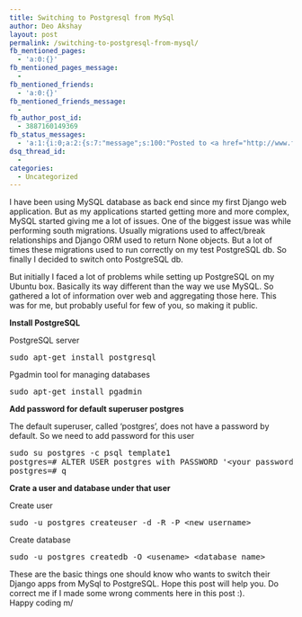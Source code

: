```yaml
---
title: Switching to Postgresql from MySql
author: Deo Akshay
layout: post
permalink: /switching-to-postgresql-from-mysql/
fb_mentioned_pages:
  - 'a:0:{}'
fb_mentioned_pages_message:
  - 
fb_mentioned_friends:
  - 'a:0:{}'
fb_mentioned_friends_message:
  - 
fb_author_post_id:
  - 3887160149369
fb_status_messages:
  - 'a:1:{i:0;a:2:{s:7:"message";s:100:"Posted to <a href="http://www.facebook.com/3887160149369" target="_blank">your Facebook Timeline</a>";s:5:"error";s:0:"";}}'
dsq_thread_id:
  - 
categories:
  - Uncategorized
---
```

I have been using MySQL database as back end since my first Django web application. But as my applications started getting more and more complex, MySQL started giving me a lot of issues. One of the biggest issue was while performing south migrations. Usually migrations used to affect/break relationships and Django ORM used to return None objects. But a lot of times these migrations used to run correctly on my test PostgreSQL db. So finally I decided to switch onto PostgreSQL db.

But initially I faced a lot of problems while setting up PostgreSQL on my Ubuntu box. Basically its way different than the way we use MySQL. So gathered a lot of information over web and aggregating those here. This was for me, but probably useful for few of you, so making it public.

**Install PostgreSQL**

PostgreSQL server

<pre>sudo apt-get install postgresql</pre></p> 

Pgadmin tool for managing databases

<pre>sudo apt-get install pgadmin</pre></p> 

**Add password for default superuser postgres**

The default superuser, called ‘postgres’, does not have a password by default. So we need to add password for this user

<pre>sudo su postgres -c psql template1
postgres=# ALTER USER postgres with PASSWORD '&lt;your password>';
postgres=# q
</pre></p> 

**Crate a user and database under that user**

Create user

<pre>sudo -u postgres createuser -d -R -P &lt;new username>
</pre>

Create database

<pre>sudo -u postgres createdb -O &lt;usename> &lt;database name>
</pre></p> 

These are the basic things one should know who wants to switch their Django apps from MySql to PostgreSQL. Hope this post will help you. Do correct me if I made some wrong comments here in this post :).  
Happy coding m/